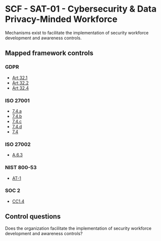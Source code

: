 # SCF - SAT-01 - Cybersecurity & Data Privacy-Minded Workforce
Mechanisms exist to facilitate the implementation of security workforce development and awareness controls. 
## Mapped framework controls
### GDPR
- [Art 32.1](../gdpr/art32.md#Article-321)
- [Art 32.2](../gdpr/art32.md#Article-322)
- [Art 32.4](../gdpr/art32.md#Article-324)
  
### ISO 27001
- [7.4.a](../iso27001/7.md#74a)
- [7.4.b](../iso27001/7.md#74b)
- [7.4.c](../iso27001/7.md#74c)
- [7.4.d](../iso27001/7.md#74d)
- [7.4](../iso27001/7.md#74)
  
### ISO 27002
- [A.6.3](../iso27002/a-6.md#a63)
  
### NIST 800-53
- [AT-1](../nist80053/at-1.md)
  
### SOC 2
- [CC1.4](../soc2/cc14.md)
  
## Control questions
Does the organization facilitate the implementation of security workforce development and awareness controls? 
  